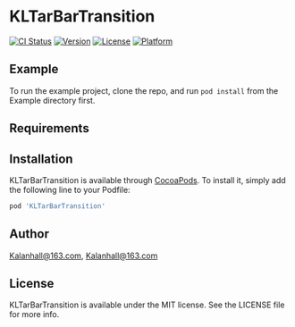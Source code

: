 # KLTarBarTransition

[![CI Status](https://img.shields.io/travis/Kalanhall@163.com/KLTarBarTransition.svg?style=flat)](https://travis-ci.org/Kalanhall@163.com/KLTarBarTransition)
[![Version](https://img.shields.io/cocoapods/v/KLTarBarTransition.svg?style=flat)](https://cocoapods.org/pods/KLTarBarTransition)
[![License](https://img.shields.io/cocoapods/l/KLTarBarTransition.svg?style=flat)](https://cocoapods.org/pods/KLTarBarTransition)
[![Platform](https://img.shields.io/cocoapods/p/KLTarBarTransition.svg?style=flat)](https://cocoapods.org/pods/KLTarBarTransition)

## Example

To run the example project, clone the repo, and run `pod install` from the Example directory first.

## Requirements

## Installation

KLTarBarTransition is available through [CocoaPods](https://cocoapods.org). To install
it, simply add the following line to your Podfile:

```ruby
pod 'KLTarBarTransition'
```

## Author

Kalanhall@163.com, Kalanhall@163.com

## License

KLTarBarTransition is available under the MIT license. See the LICENSE file for more info.
